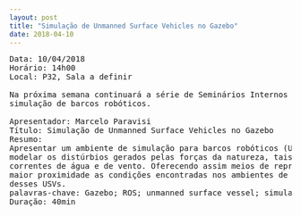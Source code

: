 ```yaml
---
layout: post
title: "Simulação de Unmanned Surface Vehicles no Gazebo"
date: 2018-04-10
---
```

<pre>
Data: 10/04/2018
Horário: 14h00
Local: P32, Sala a definir

Na próxima semana continuará a série de Seminários Internos do MIR de 2018 tratando de 
simulação de barcos robóticos.

Apresentador: Marcelo Paravisi
Título: Simulação de Unmanned Surface Vehicles no Gazebo
Resumo:
Apresentar um ambiente de simulação para barcos robóticos (USV) capaz de
modelar os distúrbios gerados pelas forças da natureza, tais como, ondas,
correntes de água e de vento. Oferecendo assim meios de representar com
maior proximidade as condições encontradas nos ambientes de operações
desses USVs.
palavras-chave: Gazebo; ROS; unmanned surface vessel; simulation.
Duração: 40min
</pre>
